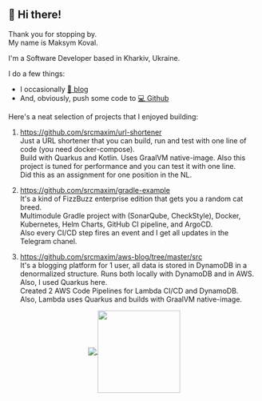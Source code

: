 ## 👋 Hi there!

Thank you for stopping by.    
My name is Maksym Koval.  

I'm a Software Developer based in Kharkiv, Ukraine.  

I do a few things:

* I occasionally [📖 blog](https://srcmaxim.com)
* And, obviously, push some code to [💻 Github](https://github.com/srcmaxim)

Here's a neat selection of projects that I enjoyed building:

1. https://github.com/srcmaxim/url-shortener  
Just a URL shortener that you can build, run and test with one line of code (you need docker-compose).  
Build with Quarkus and Kotlin. Uses GraalVM native-image. Also this project is tuned for performance and you can test it with one line.  
Did this as an assignment for one position in the NL.

2. https://github.com/srcmaxim/gradle-example  
It's a kind of FizzBuzz enterprise edition that gets you a random cat breed.  
Multimodule Gradle project with (SonarQube, CheckStyle), Docker, Kubernetes, Helm Charts, GitHub CI pipeline, and ArgoCD.  
Also every CI/CD step fires an event and I get all updates in the Telegram chanel.  

3. https://github.com/srcmaxim/aws-blog/tree/master/src  
It's a blogging platform for 1 user,  all data is stored in DynamoDB in a denormalized structure. Runs both locally with DynamoDB and in AWS. Also, I used Quarkus here.  
Created 2 AWS Code Pipelines for Lambda CI/CD and DynamoDB.  
Also, Lambda uses Quarkus and builds with GraalVM native-image.

<p align="center">
  <a href="https://github.com/srcmaxim?tab=repositories">
    <img
      align="center"
      src="https://github-readme-stats.vercel.app/api/top-langs/?username=srcmaxim&layout=compact"
    />
  </a>
  <a href="https://github.com/srcmaxim?tab=repositories">
    <img
      align="center"
      height="165"
      src="https://github-readme-stats.vercel.app/api?username=srcmaxim&count_private=true&show_icons=true&custom_title=Github%20Status&hide=issues"
    />
  </a>
</p>
